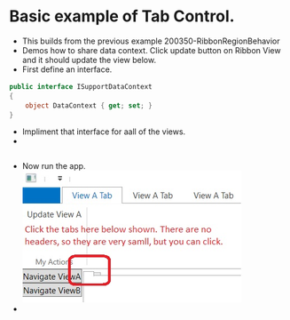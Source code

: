 # Basic example of Tab Control. 
- This builds from the previous example 200350-RibbonRegionBehavior
- Demos how to share data context. Click update button on Ribbon View and it should update the view below.
- First define an interface.

```cs
public interface ISupportDataContext
{
    object DataContext { get; set; }
}
```


- Impliment that interface for aall of the views.
- 

```cs

```

- Now run the app.
![Tab Control](./images/20TabRegion20.jpg)
- 

